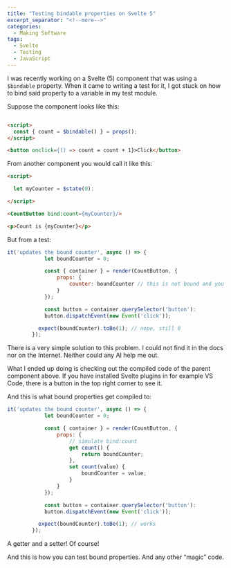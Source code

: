 ```yaml
---
title: "Testing bindable properties on Svelte 5"
excerpt_separator: "<!--more-->"
categories:
  - Making Software
tags:
  - Svelte
  - Testing
  - JavaScript
---
```


I was recently working on a Svelte (5) component that was using a `$bindable` property. When it came to writing a test for it, I got stuck on how to bind said property to a variable in my test module.

Suppose the component looks like this:

```html

<script>
  const { count = $bindable() } = props();
</script>

<button onclick={() => count = count + 1}>Click</button>
```

From another component you would call it like this:

```html
<script>

  let myCounter = $state(0):

</script>

<CountButton bind:count={myCounter}/>

<p>Count is {myCounter}</p>
```

But from a test:

```js
it('updates the bound counter', async () => {
			let boundCounter = 0;

			const { container } = render(CountButton, {
				props: {
					counter: boundCounter // this is not bound and you can’t use bind:counter here
				}
			});

			const button = container.querySelector('button'):
			button.dispatchEvent(new Event('click'));

		  expect(boundCounter).toBe(1); // nope, still 0
		});

```

There is a very simple solution to this problem. I could not find it in the docs nor on the Internet. Neither could any AI help me out.

What I ended up doing is checking out the compiled code of the parent component above. If you have installed Svelte plugins in for example VS Code, there is a button in the top right corner to see it.

And this is what bound properties get compiled to:

```js
it('updates the bound counter', async () => {
			let boundCounter = 0;

			const { container } = render(CountButton, {
				props: {
					// simulate bind:count
					get count() {
						return boundCounter;
					},
					set count(value) {
						boundCounter = value;
					}
				}
			});

			const button = container.querySelector('button'):
			button.dispatchEvent(new Event('click'));

		  expect(boundCounter).toBe(1); // works
		});
```

A getter and a setter! Of course!

And this is how you can test bound properties. And any other “magic” code.